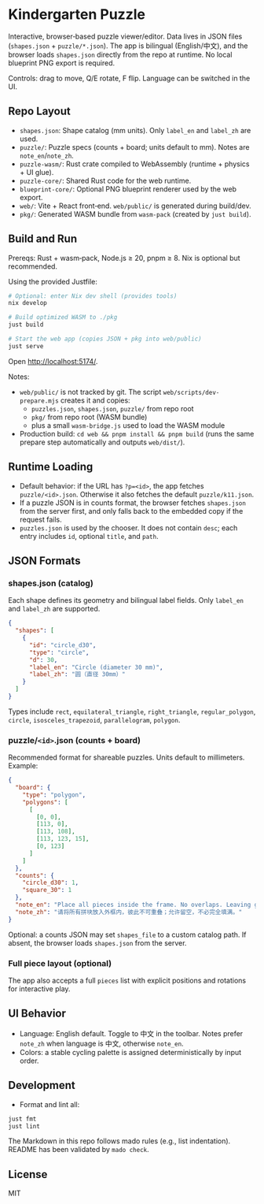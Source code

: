 # Kindergarten Puzzle

Interactive, browser‑based puzzle viewer/editor.
Data lives in JSON files (`shapes.json` + `puzzle/*.json`).
The app is bilingual (English/中文), and the browser loads `shapes.json`
directly from the repo at runtime. No local blueprint PNG export is required.

Controls: drag to move, Q/E rotate, F flip.
Language can be switched in the UI.

## Repo Layout

- `shapes.json`: Shape catalog (mm units).
  Only `label_en` and `label_zh` are used.
- `puzzle/`: Puzzle specs (counts + board; units default to mm). Notes are `note_en`/`note_zh`.
- `puzzle-wasm/`: Rust crate compiled to WebAssembly
  (runtime + physics + UI glue).
- `puzzle-core/`: Shared Rust code for the web runtime.
- `blueprint-core/`: Optional PNG blueprint renderer used by the web export.
- `web/`: Vite + React front‑end. `web/public/` is generated during build/dev.
- `pkg/`: Generated WASM bundle from `wasm-pack` (created by `just build`).

## Build and Run

Prereqs: Rust + wasm‑pack, Node.js ≥ 20, pnpm ≥ 8. Nix is optional but recommended.

Using the provided Justfile:

```bash
# Optional: enter Nix dev shell (provides tools)
nix develop

# Build optimized WASM to ./pkg
just build

# Start the web app (copies JSON + pkg into web/public)
just serve
```

Open <http://localhost:5174/>.

Notes:

- `web/public/` is not tracked by git. The script `web/scripts/dev-prepare.mjs`
  creates it and copies:
  - `puzzles.json`, `shapes.json`, `puzzle/` from repo root
  - `pkg/` from repo root (WASM bundle)
  - plus a small `wasm-bridge.js` used to load the WASM module
- Production build: `cd web && pnpm install && pnpm build`
  (runs the same prepare step automatically and outputs `web/dist/`).

## Runtime Loading

- Default behavior: if the URL has `?p=<id>`, the app fetches
  `puzzle/<id>.json`. Otherwise it also fetches the default `puzzle/k11.json`.
- If a puzzle JSON is in counts format, the browser fetches `shapes.json` from
  the server first, and only falls back to the embedded copy if the request
  fails.
- `puzzles.json` is used by the chooser. It does not contain `desc`; each
  entry includes `id`, optional `title`, and `path`.

## JSON Formats

### shapes.json (catalog)

Each shape defines its geometry and bilingual label fields.
Only `label_en` and `label_zh` are supported.

```json
{
  "shapes": [
    {
      "id": "circle_d30",
      "type": "circle",
      "d": 30,
      "label_en": "Circle (diameter 30 mm)",
      "label_zh": "圆（直径 30mm）"
    }
  ]
}
```

Types include `rect`, `equilateral_triangle`, `right_triangle`,
`regular_polygon`, `circle`, `isosceles_trapezoid`, `parallelogram`, `polygon`.

### puzzle/`<id>`.json (counts + board)

Recommended format for shareable puzzles. Units default to millimeters. Example:

```json
{
  "board": {
    "type": "polygon",
    "polygons": [
      [
        [0, 0],
        [113, 0],
        [113, 108],
        [113, 123, 15],
        [0, 123]
      ]
    ]
  },
  "counts": {
    "circle_d30": 1,
    "square_30": 1
  },
  "note_en": "Place all pieces inside the frame. No overlaps. Leaving gaps is allowed.",
  "note_zh": "请将所有拼块放入外框内，彼此不可重叠；允许留空，不必完全填满。"
}
```

Optional: a counts JSON may set `shapes_file` to a custom catalog path.
If absent, the browser loads `shapes.json` from the server.

### Full piece layout (optional)

The app also accepts a full `pieces` list with explicit positions and
rotations for interactive play.

## UI Behavior

- Language: English default. Toggle to 中文 in the toolbar. Notes prefer
  `note_zh` when language is 中文, otherwise `note_en`.
- Colors: a stable cycling palette is assigned deterministically by input order.

## Development

- Format and lint all:

```bash
just fmt
just lint
```

The Markdown in this repo follows mado rules (e.g., list indentation).
README has been validated by `mado check`.

## License

MIT
